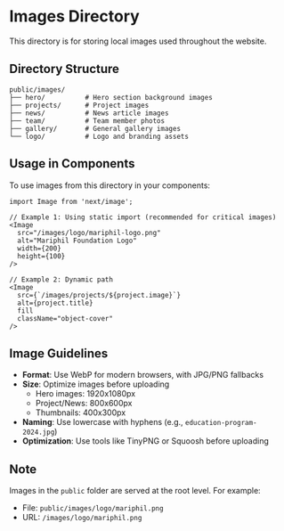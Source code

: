 # Images Directory

This directory is for storing local images used throughout the website.

## Directory Structure

```
public/images/
├── hero/          # Hero section background images
├── projects/      # Project images
├── news/          # News article images
├── team/          # Team member photos
├── gallery/       # General gallery images
└── logo/          # Logo and branding assets
```

## Usage in Components

To use images from this directory in your components:

```tsx
import Image from 'next/image';

// Example 1: Using static import (recommended for critical images)
<Image 
  src="/images/logo/mariphil-logo.png" 
  alt="Mariphil Foundation Logo"
  width={200}
  height={100}
/>

// Example 2: Dynamic path
<Image 
  src={`/images/projects/${project.image}`}
  alt={project.title}
  fill
  className="object-cover"
/>
```

## Image Guidelines

- **Format**: Use WebP for modern browsers, with JPG/PNG fallbacks
- **Size**: Optimize images before uploading
  - Hero images: 1920x1080px
  - Project/News: 800x600px
  - Thumbnails: 400x300px
- **Naming**: Use lowercase with hyphens (e.g., `education-program-2024.jpg`)
- **Optimization**: Use tools like TinyPNG or Squoosh before uploading

## Note

Images in the `public` folder are served at the root level. For example:
- File: `public/images/logo/mariphil.png`
- URL: `/images/logo/mariphil.png`